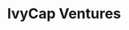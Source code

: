 ---
layout: firm_page
title: "IvyCap Ventures"
id: "ivycapventures.com"
permalink: "/ivycapventuresivycapventures.com/"
website: "https://www.ivycapventures.com/"
offices: "Mumbai (India), Delhi (India), Bengaluru (India)"
investment_stages: "Series A, Series B"
portfolio_companies: "Purplle, BlueStone, eShakti, Miko, Bewakoof, Wagr, Snitch, FlexifyMe, Laiqa, Lendbox, ftcash, FingPay, Biryani By Kilo, Deep Rooted. Co, Eggoz, Elucidata, Lissun, Convosight, Vinculum, Singularity, Bidgely, FieldEZ, Get My Parking, TrillBit, OnlineSales.ai, Superpro.ai, YelloSKYE, GMetri, PurpleTutor, Expertrons, GradRight, Clovia, Pharmarack, Aujas, Leixir, Sokrati, RML Agtech Private Limited, BeYouPlus, GrabOnRent Internet Private Limited, TaskBob, Celcius Logistics, Agraga, ZestIot, Dhruva Space, Adya, Icanheal, Beatoven.ai, Pintel.ai"
portfolio_link: "http://www.ivycapventures.com/venture-capital-portfolio"
investment_markets: "ConsumerTech, FinTech, Agritech, HealthTech, SaaS, Enterprise Solution, EdTech, SkillTech, Logistics, Aviation, Aerospace & Defense, Deep Tech, AI, Music"
founded_year: "2011"
description: "IvyCap Ventures is an early-stage venture capital firm in India that nurtures entrepreneurs and their ideas into sustainable businesses. They leverage a global alumni ecosystem and focus on creating enduring value for all stakeholders through capital and expertise."
linkedin: "https://www.linkedin.com/company/ivycap-ventures-private-limited/"
twitter: "https://twitter.com/IvyCapVentures?s=08"
instagram: "https://www.instagram.com/ivycap.ventures/"
team_page: "http://www.ivycapventures.com/meet-the-team"
investor_type: "Venture Capital"
crunchbase: "https://www.crunchbase.com/organization/ivycap-ventures"
pitchbook: "https://pitchbook.com/profiles/investor/54775-00"

# SEO Optimization
meta_title: "IvyCap Ventures - VC Firm - projectstartups.com"
meta_description: "IvyCap Ventures, IvyCap Ventures is an early-stage venture capital firm in India that nurtures entrepreneurs and their ideas into sustainable businesses. They leverage..."
meta_keywords: "IvyCap Ventures, ConsumerTech, FinTech, Agritech, HealthTech, SaaS, Enterprise Solution, EdTech, SkillTech, Logistics, Aviation, Aerospace & Defense, Deep Tech, AI, Music, VC firm, venture capital, startup investor, projectstartups.com"
canonical_url: "https://vc.projectstartups.com/ivycapventuresivycapventures.com/"
---